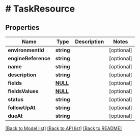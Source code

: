 # # TaskResource

## Properties

Name | Type | Description | Notes
------------ | ------------- | ------------- | -------------
**environmentId** | **string** |  | [optional]
**engineReference** | **string** |  | [optional]
**name** | **string** |  | [optional]
**description** | **string** |  | [optional]
**fields** | [**NULL**](NULL.md) |  | [optional]
**fieldsValues** | [**NULL**](NULL.md) |  | [optional]
**status** | **string** |  | [optional]
**followUpAt** | **string** |  | [optional]
**dueAt** | **string** |  | [optional]

[[Back to Model list]](../../README.md#models) [[Back to API list]](../../README.md#endpoints) [[Back to README]](../../README.md)
